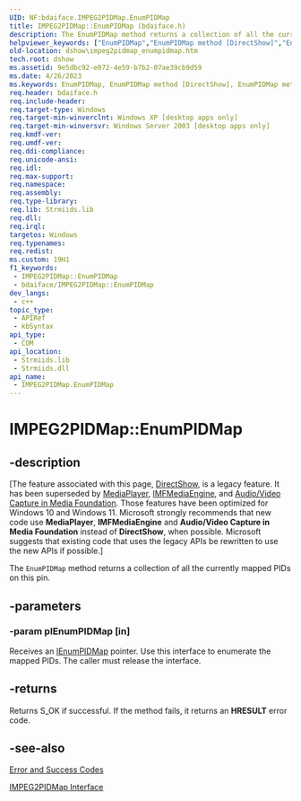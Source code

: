 ```yaml
---
UID: NF:bdaiface.IMPEG2PIDMap.EnumPIDMap
title: IMPEG2PIDMap::EnumPIDMap (bdaiface.h)
description: The EnumPIDMap method returns a collection of all the currently mapped PIDs on this pin.
helpviewer_keywords: ["EnumPIDMap","EnumPIDMap method [DirectShow]","EnumPIDMap method [DirectShow]","IMPEG2PIDMap interface","IMPEG2PIDMap interface [DirectShow]","EnumPIDMap method","IMPEG2PIDMap.EnumPIDMap","IMPEG2PIDMap::EnumPIDMap","IMPEG2PIDMapEnumPIDMap","bdaiface/IMPEG2PIDMap::EnumPIDMap","dshow.impeg2pidmap_enumpidmap"]
old-location: dshow\impeg2pidmap_enumpidmap.htm
tech.root: dshow
ms.assetid: 9e5dbc92-e072-4e59-b7b2-07ae39cb9d59
ms.date: 4/26/2023
ms.keywords: EnumPIDMap, EnumPIDMap method [DirectShow], EnumPIDMap method [DirectShow],IMPEG2PIDMap interface, IMPEG2PIDMap interface [DirectShow],EnumPIDMap method, IMPEG2PIDMap.EnumPIDMap, IMPEG2PIDMap::EnumPIDMap, IMPEG2PIDMapEnumPIDMap, bdaiface/IMPEG2PIDMap::EnumPIDMap, dshow.impeg2pidmap_enumpidmap
req.header: bdaiface.h
req.include-header: 
req.target-type: Windows
req.target-min-winverclnt: Windows XP [desktop apps only]
req.target-min-winversvr: Windows Server 2003 [desktop apps only]
req.kmdf-ver: 
req.umdf-ver: 
req.ddi-compliance: 
req.unicode-ansi: 
req.idl: 
req.max-support: 
req.namespace: 
req.assembly: 
req.type-library: 
req.lib: Strmiids.lib
req.dll: 
req.irql: 
targetos: Windows
req.typenames: 
req.redist: 
ms.custom: 19H1
f1_keywords:
 - IMPEG2PIDMap::EnumPIDMap
 - bdaiface/IMPEG2PIDMap::EnumPIDMap
dev_langs:
 - c++
topic_type:
 - APIRef
 - kbSyntax
api_type:
 - COM
api_location:
 - Strmiids.lib
 - Strmiids.dll
api_name:
 - IMPEG2PIDMap.EnumPIDMap
---
```


# IMPEG2PIDMap::EnumPIDMap


## -description

\[The feature associated with this page, [DirectShow](/windows/win32/directshow/directshow), is a legacy feature. It has been superseded by [MediaPlayer](/uwp/api/Windows.Media.Playback.MediaPlayer), [IMFMediaEngine](/windows/win32/api/mfmediaengine/nn-mfmediaengine-imfmediaengine), and [Audio/Video Capture in Media Foundation](windows/win32/medfound/audio-video-capture-in-media-foundation). Those features have been optimized for Windows 10 and Windows 11. Microsoft strongly recommends that new code use **MediaPlayer**, **IMFMediaEngine** and **Audio/Video Capture in Media Foundation** instead of **DirectShow**, when possible. Microsoft suggests that existing code that uses the legacy APIs be rewritten to use the new APIs if possible.\]

The <code>EnumPIDMap</code> method returns a collection of all the currently mapped PIDs on this pin.

## -parameters

### -param pIEnumPIDMap [in]

Receives an <a href="/windows/desktop/api/bdaiface/nn-bdaiface-ienumpidmap">IEnumPIDMap</a> pointer. Use this interface to enumerate the mapped PIDs. The caller must release the interface.

## -returns

Returns S_OK if successful. If the method fails, it returns an <b>HRESULT</b> error code.

## -see-also

<a href="/windows/desktop/DirectShow/error-and-success-codes">Error and Success Codes</a>



<a href="/previous-versions/windows/desktop/api/bdaiface/nn-bdaiface-impeg2pidmap">IMPEG2PIDMap Interface</a>